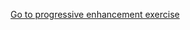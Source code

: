 [Go to progressive enhancement exercise](http://WietseGielen.github.io/Progressive-enhancement/5-progressive.html 'go to exercise')
